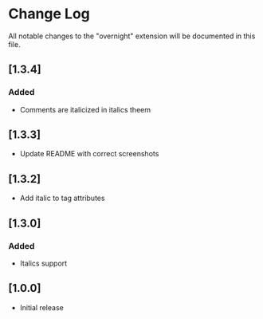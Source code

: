 # Change Log

All notable changes to the "overnight" extension will be documented in this file.

## [1.3.4]

### Added

-   Comments are italicized in italics theem

## [1.3.3]

-   Update README with correct screenshots

## [1.3.2]

-   Add italic to tag attributes

## [1.3.0]

### Added

-   Italics support

## [1.0.0]

-   Initial release
